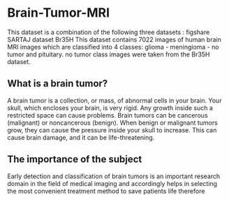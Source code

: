 # Brain-Tumor-MRI
This dataset is a combination of the following three datasets : figshare SARTAJ dataset Br35H  This dataset contains 7022 images of human brain MRI images which are classified into 4 classes: glioma - meningioma - no tumor and pituitary.  no tumor class images were taken from the Br35H dataset. 
## What is a brain tumor?
A brain tumor is a collection, or mass, of abnormal cells in your brain. Your skull, which encloses your brain, is very rigid. Any growth inside such a restricted space can cause problems. Brain tumors can be cancerous (malignant) or noncancerous (benign). When benign or malignant tumors grow, they can cause the pressure inside your skull to increase. This can cause brain damage, and it can be life-threatening.

## The importance of the subject
Early detection and classification of brain tumors is an important research domain in the field of medical imaging and accordingly helps in selecting the most convenient treatment method to save patients life therefore
